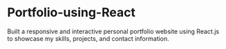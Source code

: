 # Portfolio-using-React
Built a responsive and interactive personal portfolio website using React.js to showcase my skills, projects, and contact information. 
